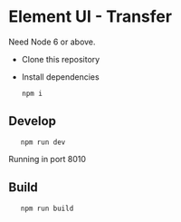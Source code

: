 # Element UI - Transfer

Need Node 6 or above.

 - Clone this repository
 - Install dependencies

       npm i
## Develop

       npm run dev

Running in port 8010

## Build

       npm run build
